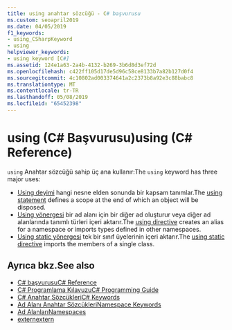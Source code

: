 ```yaml
---
title: using anahtar sözcüğü - C# başvurusu
ms.custom: seoapril2019
ms.date: 04/05/2019
f1_keywords:
- using_CSharpKeyword
- using
helpviewer_keywords:
- using keyword [C#]
ms.assetid: 124e1a63-2a4b-4132-b269-3b6d8d3ef72d
ms.openlocfilehash: c422ff105d17de5d96c58ce8133b7a82b127d0f4
ms.sourcegitcommit: 4c10802ad003374641a2c2373b8a92e3c88babc8
ms.translationtype: MT
ms.contentlocale: tr-TR
ms.lasthandoff: 05/08/2019
ms.locfileid: "65452398"
---
```

# <a name="using-c-reference"></a><span data-ttu-id="ae90d-102">using (C# Başvurusu)</span><span class="sxs-lookup"><span data-stu-id="ae90d-102">using (C# Reference)</span></span>

<span data-ttu-id="ae90d-103">`using` Anahtar sözcüğü sahip üç ana kullanır:</span><span class="sxs-lookup"><span data-stu-id="ae90d-103">The `using` keyword has three major uses:</span></span>

- <span data-ttu-id="ae90d-104">[Using deyimi](using-statement.md) hangi nesne elden sonunda bir kapsam tanımlar.</span><span class="sxs-lookup"><span data-stu-id="ae90d-104">The [using statement](using-statement.md) defines a scope at the end of which an object will be disposed.</span></span>
- <span data-ttu-id="ae90d-105">[Using yönergesi](using-directive.md) bir ad alanı için bir diğer ad oluşturur veya diğer ad alanlarında tanımlı türleri içeri aktarır.</span><span class="sxs-lookup"><span data-stu-id="ae90d-105">The [using directive](using-directive.md) creates an alias for a namespace or imports types defined in other namespaces.</span></span>
- <span data-ttu-id="ae90d-106">[Using static yönergesi](using-static.md) tek bir sınıf üyelerinin içeri aktarır.</span><span class="sxs-lookup"><span data-stu-id="ae90d-106">The [using static directive](using-static.md) imports the members of a single class.</span></span>

## <a name="see-also"></a><span data-ttu-id="ae90d-107">Ayrıca bkz.</span><span class="sxs-lookup"><span data-stu-id="ae90d-107">See also</span></span>

- [<span data-ttu-id="ae90d-108">C# başvurusu</span><span class="sxs-lookup"><span data-stu-id="ae90d-108">C# Reference</span></span>](../index.md)
- [<span data-ttu-id="ae90d-109">C# Programlama Kılavuzu</span><span class="sxs-lookup"><span data-stu-id="ae90d-109">C# Programming Guide</span></span>](../../programming-guide/index.md)
- [<span data-ttu-id="ae90d-110">C# Anahtar Sözcükleri</span><span class="sxs-lookup"><span data-stu-id="ae90d-110">C# Keywords</span></span>](index.md)
- [<span data-ttu-id="ae90d-111">Ad Alanı Anahtar Sözcükleri</span><span class="sxs-lookup"><span data-stu-id="ae90d-111">Namespace Keywords</span></span>](namespace-keywords.md)
- [<span data-ttu-id="ae90d-112">Ad Alanları</span><span class="sxs-lookup"><span data-stu-id="ae90d-112">Namespaces</span></span>](../../programming-guide/namespaces/index.md)
- [<span data-ttu-id="ae90d-113">extern</span><span class="sxs-lookup"><span data-stu-id="ae90d-113">extern</span></span>](extern.md)